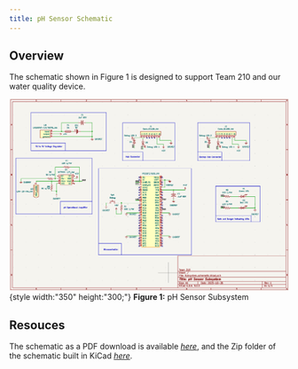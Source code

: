 ```yaml
---
title: pH Sensor Schematic
---
```


## Overview

The schematic shown in Figure 1 is designed to support Team 210 and our water quality device.


![schematic](subsystemschematic.png){style width:"350" height:"300;"}
**Figure 1:** pH Sensor Subsystem


## Resouces

The schematic as a PDF download is available [*here*](Subsystemschematic.pdf), and the Zip folder of the schematic built in KiCad [*here*](Subsystemschematic.zip).
